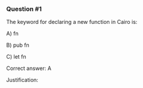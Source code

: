 ### Question #1

The keyword for declaring a new function in Cairo is:

A) fn

B) pub fn

C) let fn

Correct answer: A

Justification: